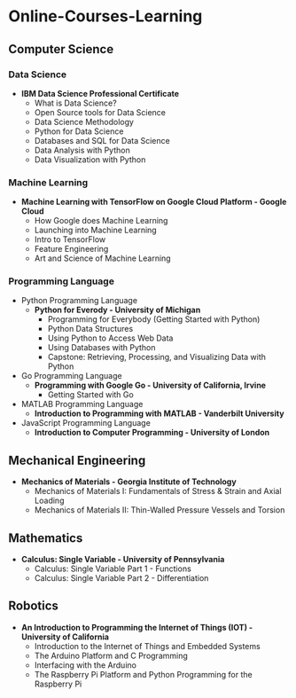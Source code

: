 # Online-Courses-Learning

## Computer Science

### Data Science
* <b>IBM Data Science Professional Certificate</b>
    * What is Data Science?
    * Open Source tools for Data Science
    * Data Science Methodology
    * Python for Data Science
    * Databases and SQL for Data Science
    * Data Analysis with Python
    * Data Visualization with Python

### Machine Learning
* <b>Machine Learning with TensorFlow on Google Cloud Platform -     Google Cloud</b>
    * How Google does Machine Learning
    * Launching into Machine Learning
    * Intro to TensorFlow
    * Feature Engineering
    * Art and Science of Machine Learning

### Programming Language
* Python Programming Language
    * <b>Python for Everody - University of Michigan</b>
        * Programming for Everybody (Getting Started with Python)
        * Python Data Structures
        * Using Python to Access Web Data
        * Using Databases with Python
        * Capstone: Retrieving, Processing, and Visualizing Data with Python
* Go Programming Language
    * <b>Programming with Google Go - University of California, Irvine</b>
        * Getting Started with Go
* MATLAB Programming Language
    * <b>Introduction to Programming with MATLAB - Vanderbilt University</b>
* JavaScript Programming Language
    * <b>Introduction to Computer Programming - University of London</b>

## Mechanical Engineering
* <b>Mechanics of Materials - Georgia Institute of Technology</b>
    * Mechanics of Materials I: Fundamentals of Stress & Strain and Axial Loading
    * Mechanics of Materials II: Thin-Walled Pressure Vessels and Torsion

## Mathematics
* <b>Calculus: Single Variable - University of Pennsylvania</b>
    * Calculus: Single Variable Part 1 - Functions
    * Calculus: Single Variable Part 2 - Differentiation

## Robotics
* <b>An Introduction to Programming the Internet of Things (IOT) - University of California</b>
    * Introduction to the Internet of Things and Embedded Systems
    * The Arduino Platform and C Programming
    * Interfacing with the Arduino
    * The Raspberry Pi Platform and Python Programming for the Raspberry Pi
